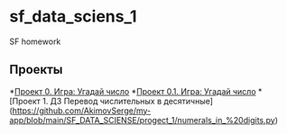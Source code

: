 # sf_data_sciens_1
SF homework
## Проекты
*[Проект 0. Игра: Угадай число](https://github.com/AkimovSerge/my-app/blob/main/SF_DATA_SCIENSE/progect_0/game.py)
*[Проект 0.1. Игра: Угадай число](https://github.com/AkimovSerge/my-app/blob/main/SF_DATA_SCIENSE/progect_0.1/game_v2.py)
*[Проект 1. ДЗ Перевод числительных в десятичные] (https://github.com/AkimovSerge/my-app/blob/main/SF_DATA_SCIENSE/progect_1/numerals_in_%20digits.py)

